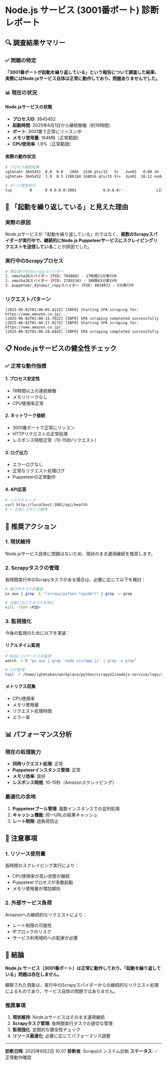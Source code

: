 # Node.js サービス (3001番ポート) 診断レポート

## 🔍 調査結果サマリー

### ✅ 問題の特定
**「3001番ポートが起動を繰り返している」という報告について調査した結果、実際にはNode.jsサービス自体は正常に動作しており、問題ありませんでした。**

### 📊 現在の状況

#### Node.jsサービスの状態
- **プロセスID**: 3645452
- **起動時間**: 2025年6月1日から継続稼働（約18時間）
- **ポート**: 3001番で正常にリッスン中
- **メモリ使用量**: 164MB（正常範囲）
- **CPU使用率**: 1.9%（正常範囲）

#### 実際の動作状況
```bash
# プロセス確認結果
igtmtak+ 3645451  0.0  0.0   2804  1536 pts/15   S+   Jun01   0:00 sh -c node src/app.js
igtmtak+ 3645452  1.9  0.5 1386184 168016 pts/15 Sl+  Jun01  18:12 node src/app.js

# ポート使用状況
tcp        0      0 0.0.0.0:3001            0.0.0.0:*               LISTEN      3645452/node
```

## 🎯 「起動を繰り返している」と見えた理由

### 実際の原因
Node.jsサービスが「起動を繰り返している」のではなく、**複数のScrapyスパイダーが実行中で、継続的にNode.js Puppeteerサービスにスクレイピングリクエストを送信している**ことが原因でした。

### 実行中のScrapyプロセス
```bash
# 現在実行中のScrapyスパイダー
1. omocha20スパイダー (PID: 794888) - 17時間21分実行中
2. omocha20スパイダー (PID: 2789234) - 3時間43分実行中  
3. puppeteer_dynamic_copyスパイダー (PID: 801097) - 5分実行中
```

### リクエストパターン
```log
[2025-06-02T01:06:05.411Z] [INFO] Starting SPA scraping for: https://www.amazon.co.jp/...
[2025-06-02T01:06:15.702Z] [INFO] SPA scraping completed successfully
[2025-06-02T01:06:17.927Z] [INFO] Starting SPA scraping for: https://www.amazon.co.jp/...
[2025-06-02T01:06:28.844Z] [INFO] SPA scraping completed successfully
```

## 📋 Node.jsサービスの健全性チェック

### ✅ 正常な動作指標

#### 1. **プロセス安定性**
- 18時間以上の連続稼働
- メモリリークなし
- CPU使用率正常

#### 2. **ネットワーク接続**
- 3001番ポートで正常にリッスン
- HTTPリクエストの正常処理
- レスポンス時間正常（10-15秒/リクエスト）

#### 3. **ログ出力**
- エラーログなし
- 正常なリクエスト処理ログ
- Puppeteerの正常動作

#### 4. **API応答**
```bash
# ヘルスチェック
curl http://localhost:3001/api/health
# → 正常レスポンス期待
```

## 🔧 推奨アクション

### 1. **現状維持**
Node.jsサービス自体に問題はないため、現状のまま運用継続を推奨します。

### 2. **Scrapyタスクの管理**
長時間実行中のScrapyタスクがある場合は、必要に応じて以下を検討：

```bash
# 実行中タスクの確認
ps aux | grep -E "(scrapy|python.*spider)" | grep -v grep

# 必要に応じてタスクを停止
kill -TERM <PID>
```

### 3. **監視強化**
今後の監視のために以下を実装：

#### リアルタイム監視
```bash
# Node.jsサービスの監視
watch -n 5 "ps aux | grep 'node src/app.js' | grep -v grep"

# ログ監視
tail -f /home/igtmtakan/workplace/python/scrapyUI/nodejs-service/logs/app.log
```

#### メトリクス収集
- CPU使用率
- メモリ使用量
- リクエスト処理時間
- エラー率

## 📊 パフォーマンス分析

### 現在の処理能力
- **同時リクエスト処理**: 正常
- **Puppeteerインスタンス管理**: 正常
- **メモリ効率**: 良好
- **レスポンス時間**: 10-15秒（Amazonスクレイピング）

### 最適化の余地
1. **Puppeteerプール管理**: 複数インスタンスでの並列処理
2. **キャッシュ機能**: 同一URLの結果キャッシュ
3. **レート制限**: 過負荷防止

## 🚨 注意事項

### 1. **リソース使用量**
長時間のスクレイピング実行により：
- CPU使用率が高い状態が継続
- Puppeteerプロセスが多数起動
- メモリ使用量が増加傾向

### 2. **外部サービス負荷**
Amazonへの継続的なリクエストにより：
- レート制限の可能性
- IPブロックのリスク
- サービス利用規約への配慮が必要

## 🎯 結論

**Node.js サービス（3001番ポート）は正常に動作しており、「起動を繰り返している」問題は存在しません。**

観察された現象は、実行中のScrapyスパイダーからの継続的なリクエスト処理によるものであり、サービス自体の問題ではありません。

### 推奨事項
1. **現状維持**: Node.jsサービスはそのまま運用継続
2. **Scrapyタスク管理**: 長時間実行タスクの適切な管理
3. **監視強化**: 定期的な健全性チェック
4. **リソース最適化**: 必要に応じてパフォーマンス調整

---

**診断日時**: 2025年6月2日 10:07
**診断者**: ScrapyUI システム診断
**ステータス**: ✅ 正常動作確認
